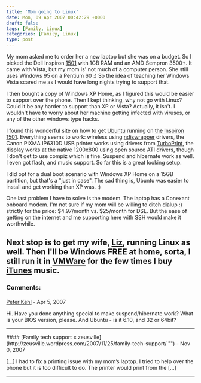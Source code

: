 ```yaml
---
title: 'Mom going to Linux'
date: Mon, 09 Apr 2007 00:42:29 +0000
draft: false
tags: [Family, Linux]
categories: [Family, Linux]
type: post
---
```


My mom asked me to order her a new laptop but she was on a budget. So I picked the Dell Inspiron [1501](http://http//www.dell.com/content/products/productdetails.aspx/inspn_1501?c=us&cs=19&l=en&s=dhs) with 1GB RAM and an AMD Sempron 3500+. It came with Vista, but my mom is' not much of a computer person. She still uses Windows 95 on a Pentium 60 :) So the idea of teaching her Windows Vista scared me as I would have long nights trying to support that.

I then bought a copy of Windows XP Home, as I figured this would be easier to support over the phone. Then I kept thinking, why not go with Linux? Could it be any harder to support than XP or Vista? Actually, it isn't. I wouldn't have to worry about her machine getting infected with viruses, or any of the other windows type hacks.

I found this wonderful site on how to get [Ubuntu](http://www.ubuntu.com) running on [the Inspiron 1501](http://ubuntu1501.blogspot.com). Everything seems to work: wireless using [ndiswrapper](http://ndiswrapper.sourceforge.net/) drivers, the Canon PIXMA IP6310D USB printer works using drivers from [TurboPrint](http://www.turboprint.info), the display works at the native 1200x800 using open source ATI drivers, though I don't get to use compiz which is fine. Suspend and hibernate work as well. I even got flash, and music support. So far this is a great looking setup.

I did opt for a dual boot scenario with Windows XP Home on a 15GB partition, but that's a "just in case". The sad thing is, Ubuntu was easier to install and get working than XP was. :)

One last problem I have to solve is the modem. The laptop has a Conexant onboard modem. I'm not sure if my mom will be willing to ditch dialup :) strictly for the price: $4.97/month vs. $25/month for DSL. But the ease of getting on the internet and me supporting here with SSH would make it worthwhile.

Next stop is to get my wife, [Liz](http://emrodriguez.wordpress.com/), running Linux as well. Then I'll be Windows FREE at home, sorta, I still run it in [VMWare](http://www.vmware.com/products/ws/) for the few times I buy [iTunes](http://www.apple.com/itunes/) music.
---
### Comments:
####
[Peter Kehl](http://sourceforge.net/projects/reuse "peter.kehl@gmail.com") - <time datetime="2007-04-20 14:43:59">Apr 5, 2007</time>

Hi. Have you done anything special to make suspend/hibernate work? What is your BIOS version, please. And Ubuntu - is it 6.10, and 32 or 64bit?
<hr />
####
[Family tech support &laquo; zeusville](http://zeusville.wordpress.com/2007/11/25/family-tech-support/ "") - <time datetime="2007-11-25 14:48:15">Nov 0, 2007</time>

\[...\] I had to fix a printing issue with my mom’s laptop. I tried to help over the phone but it is too difficult to do. The printer would print from the \[...\]
<hr />
